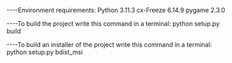 ----Environment requirements:
Python 3.11.3
cx-Freeze          6.14.9
pygame             2.3.0


----To build the project write this command in a terminal:
python setup.py build


----To build an installer of the project write this command in a terminal:
python setup.py bdist_msi